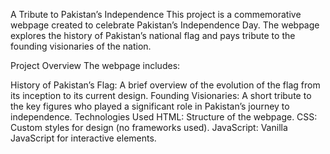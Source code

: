 A Tribute to Pakistan’s Independence
This project is a commemorative webpage created to celebrate Pakistan’s Independence Day. The webpage explores the history of Pakistan’s national flag and pays tribute to the founding visionaries of the nation.

Project Overview
The webpage includes:

History of Pakistan’s Flag: A brief overview of the evolution of the flag from its inception to its current design.
Founding Visionaries: A short tribute to the key figures who played a significant role in Pakistan’s journey to independence.
Technologies Used
HTML: Structure of the webpage.
CSS: Custom styles for design (no frameworks used).
JavaScript: Vanilla JavaScript for interactive elements.
